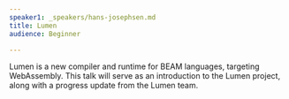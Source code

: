 ```yaml
---
speaker1: _speakers/hans-josephsen.md
title: Lumen
audience: Beginner

---
```

Lumen is a new compiler and runtime for BEAM languages, targeting WebAssembly. This talk will serve as an introduction to the Lumen project, along with a progress update from the Lumen team.
